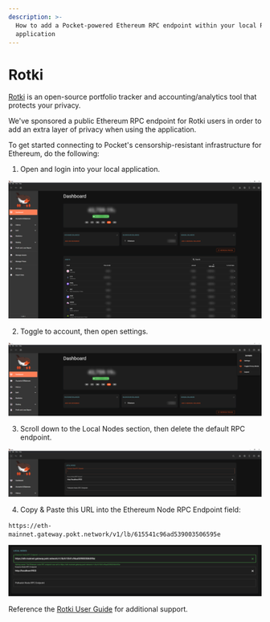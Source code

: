 ```yaml
---
description: >-
  How to add a Pocket-powered Ethereum RPC endpoint within your local Rotki
  application
---
```


# Rotki

[Rotki](https://bit.ly/RotkiPOKT) is an open-source portfolio tracker and accounting/analytics tool that protects your privacy.

We've sponsored a public Ethereum RPC endpoint for Rotki users in order to add an extra layer of privacy when using the application. 

To get started connecting to Pocket's censorship-resistant infrastructure for Ethereum, do the following:

1. Open and login into your local application.

![](../../.gitbook/assets/rotki-step-1.png)

2. Toggle to account, then open settings. 

![](../../.gitbook/assets/rotki-step-2.png)

3. Scroll down to the Local Nodes section, then delete the default RPC endpoint.

![](../../.gitbook/assets/rotki-step-3.png)

4. Copy & Paste this URL into the Ethereum Node RPC Endpoint field:

`https://eth-mainnet.gateway.pokt.network/v1/lb/615541c96ad539003506595e`

![](../../.gitbook/assets/rotki-step-4.png)

Reference the [Rotki User Guide](https://rotki.readthedocs.io/en/latest/usage_guide.html) for additional support.

